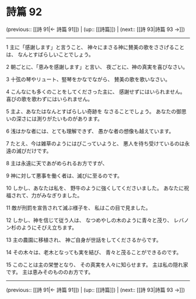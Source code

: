 # 詩篇 92

(previous:: [[詩 91|← 詩篇 91]]) | (up:: [[詩篇]]) | (next:: [[詩 93|詩篇 93 →]])

***


1 主に「感謝します」と言うこと、 神々にまさる神に賛美の歌をささげることは、 なんとすばらしいことでしょう。 

2 朝ごとに、「恵みを感謝します」と言い、 夜ごとに、神の真実を喜びなさい。 

3 十弦の琴やリュート、竪琴をかなでながら、 賛美の歌を歌いなさい。 

4 こんなにも多くのことをしてくださった主に、 感謝せずにはいられません。 喜びの歌を歌わずにはいられません。 

5 主よ、あなたはなんとすばらしい奇跡を なさることでしょう。 あなたの御思いの深さには測りがたいものがあります。 

6 浅はかな者には、とても理解できず、 愚かな者の想像も越えています。 

7 たとえ、今は雑草のようにはびこっていようと、 悪人を待ち受けているのは永遠の滅びだけです。 

8 主は永遠に天であがめられるお方ですが、 

9 神に対して悪事を働く者は、滅びに至るのです。 

10 しかし、あなたは私を、 野牛のように強くしてくださいました。 あなたに祝福されて、力がみなぎりました。 

11 敵が刑罰を宣告されて滅ぶ様子を、 私はこの目で見ました。 

12 しかし、神を信じて従う人は、 なつめやしの木のように青々と茂り、 レバノン杉のようにそびえ立ちます。 

13 主の農園に移植され、 神ご自身が世話をしてくださるからです。 

14 その木々は、老木となっても実を結び、 青々と茂ることができるのです。 

15 このことは主の栄誉となり、 その真実を人々に知らせます。 主は私の隠れ家です。 主は恵みそのもののお方です。

***

(previous:: [[詩 91|← 詩篇 91]]) | (up:: [[詩篇]]) | (next:: [[詩 93|詩篇 93 →]])
